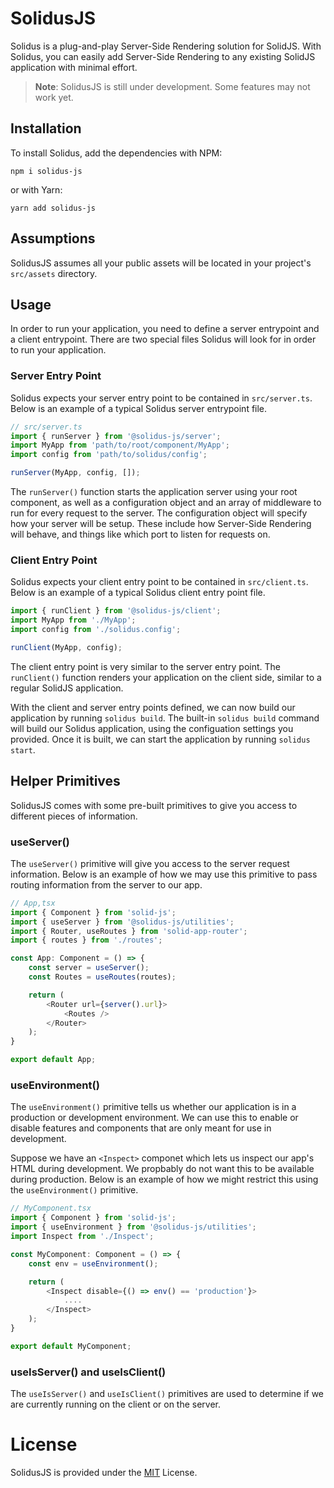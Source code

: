 # SolidusJS
Solidus is a plug-and-play Server-Side Rendering solution for SolidJS. With Solidus, you can easily add Server-Side Rendering to any existing SolidJS application with minimal effort.

> **Note**: SolidusJS is still under development. Some features may not work yet.

## Installation
To install Solidus, add the dependencies with NPM:
```
npm i solidus-js
```
or with Yarn:
```
yarn add solidus-js
```

## Assumptions
SolidusJS assumes all your public assets will be located in your project's `src/assets` directory.

## Usage
In order to run your application, you need to define a server entrypoint and a client entrypoint. There are two special files Solidus will look for in order to run your application.

### Server Entry Point
Solidus expects your server entry point to be contained in `src/server.ts`. Below is an example of a typical Solidus server entrypoint file.

```ts
// src/server.ts
import { runServer } from '@solidus-js/server';
import MyApp from 'path/to/root/component/MyApp';
import config from 'path/to/solidus/config';

runServer(MyApp, config, []);
```
The `runServer()` function starts the application server using your root component, as well as a configuration object and an array of middleware to run for every request to the server. The configuration object will specify how your server will be setup. These include how Server-Side Rendering will behave, and things like which port to listen for requests on.

### Client Entry Point
Solidus expects your client entry point to be contained in `src/client.ts`. Below is an example of a typical Solidus client entry point file.

```ts
import { runClient } from '@solidus-js/client';
import MyApp from './MyApp';
import config from './solidus.config';

runClient(MyApp, config);
```
The client entry point is very similar to the server entry point. The `runClient()` function renders your application on the client side, similar to a regular SolidJS application.

With the client and server entry points defined, we can now build our application by running `solidus build`. The built-in `solidus build` command will build our Solidus application, using the configuation settings you provided. Once it is built, we can start the application by running `solidus start`.

## Helper Primitives
SolidusJS comes with some pre-built primitives to give you access to different pieces of information.

### useServer()
The `useServer()` primitive will give you access to the server request information. Below is an example of how we may use this primitive to pass routing information from the server to our app.
```ts
// App,tsx
import { Component } from 'solid-js';
import { useServer } from '@solidus-js/utilities';
import { Router, useRoutes } from 'solid-app-router';
import { routes } from './routes';

const App: Component = () => {
    const server = useServer();
    const Routes = useRoutes(routes);

    return (
        <Router url={server().url}>
            <Routes />
        </Router>
    );
}

export default App;
```

### useEnvironment()
The `useEnvironment()` primitive tells us whether our application is in a production or development environment. We can use this to enable or disable features and components that are only meant for use in development. 

Suppose we have an `<Inspect>` componet which lets us inspect our app's HTML during development. We propbably do not want this to be available during production. Below is an example of how we might restrict this using the `useEnvironment()` primitive.
```ts
// MyComponent.tsx
import { Component } from 'solid-js';
import { useEnvironment } from '@solidus-js/utilities';
import Inspect from './Inspect';

const MyComponent: Component = () => {
    const env = useEnvironment();

    return (
        <Inspect disable={() => env() == 'production'}>
            ....
        </Inspect>
    );
}

export default MyComponent;
```

### useIsServer() and useIsClient()
The `useIsServer()` and `useIsClient()` primitives are used to determine if we are currently running on the client or on the server.

# License
SolidusJS is provided under the [MIT](LICENSE) License.